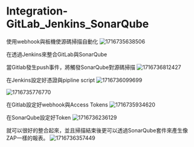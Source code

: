 # Integration-GitLab_Jenkins_SonarQube
使用webhook與板機使源碼掃描自動化
![1716735638506](https://github.com/DokuroTW/Integration-GitLab_Jenkins_SonarQube/assets/100449940/b0dd5802-0ded-4b63-a0bf-17114769936b)

在透過Jenkins來整合GitLab與SonarQube

當Gitlab發生push事件，將觸發SonarQube對源碼掃描
![1716736812427](https://github.com/DokuroTW/Integration-GitLab_Jenkins_SonarQube/assets/100449940/06ff0872-1687-4563-a631-59dacb5cf802)

在Jenkins設定好憑證與pipline script
![1716736099699](https://github.com/DokuroTW/Integration-GitLab_Jenkins_SonarQube/assets/100449940/68be9a19-a42c-443a-b783-5809a9cbdd8f)

![1716735776770](https://github.com/DokuroTW/Integration-GitLab_Jenkins_SonarQube/assets/100449940/1278faa6-86ae-4d78-bd24-2434ddb624e2)

在Gitlab設定好webhook與Access Tokens
![1716735934620](https://github.com/DokuroTW/Integration-GitLab_Jenkins_SonarQube/assets/100449940/30287715-6174-4b10-bb58-31161aa7ab01)

在SonarQube設定好Token
![1716736236129](https://github.com/DokuroTW/Integration-GitLab_Jenkins_SonarQube/assets/100449940/dfffa63e-ff12-494d-9f54-c8a99b694ff8)

就可以很好的整合起來，並且掃描結束後更可以透過SonarQube套件來產生像ZAP一樣的報表。
![1716736357449](https://github.com/DokuroTW/Integration-GitLab_Jenkins_SonarQube/assets/100449940/dbeb9995-c437-4b26-87b5-919466405816)
